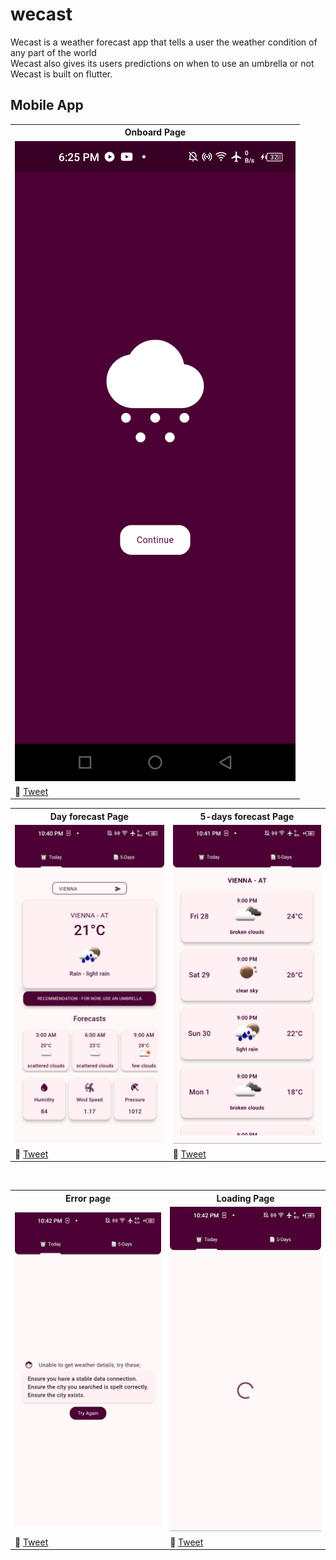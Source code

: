 # wecast
Wecast is a weather forecast app that tells a user the weather condition of any part of the world <br>
Wecast also gives its users predictions on when to use an umbrella or not<br>
Wecast is built on flutter.

## Mobile App
<table align="center">
	<tbody width="100%">
	<tr>
			<th>Onboard Page</th>	
		</tr>
		<tr>
			<td>
			<img src="https://github.com/SidneyEmeka/Wecast/blob/master/assets/images/Onboard.png" alt="Onboard"></img>
			</td>
		</tr>
		<tr>
			<td>
				🔗 <a href="https://twitter.com/siswipe">Tweet</a>
			</td>
		</tr>
	</tbody>
</table>

<table>
	<tbody width="100%">
	<tr>
			<th>Day forecast Page</th>	
			<th>5-days forecast Page</th>
		</tr>
		<tr>
			<td>
			<img src="https://github.com/SidneyEmeka/Wecast/blob/master/assets/images/today.jpg" alt="Home"></img>
			</td>
			<td>
			<img src="https://github.com/SidneyEmeka/Wecast/blob/master/assets/images/5days.jpg" alt="5-days"></img>
			</td>
		</tr>
		<tr>
			<td>
				🔗 <a href="https://twitter.com/siswipe">Tweet</a>
			</td>
			<td>
				🔗 <a href="https://x.com/sidswipe">Tweet</a>
			</td>
		</tr>
	</tbody>
</table>
<br>
<table>
	<tbody width="100%">
	<tr>
		<th>Error page</th>
		<th>Loading Page</th>
		</tr>
		<tr>
	<td>
			<img src="https://github.com/SidneyEmeka/Wecast/blob/master/assets/images/error.jpg" alt="Error"></img>
			</td>
	<td>
			<img src="https://github.com/SidneyEmeka/Wecast/blob/master/assets/images/loading.jpg" alt="Search"></img>
			</td>
		</tr>
		<tr>
			<td>
				🔗 <a href="https://twitter.com/siswipe">Tweet</a>
			</td>
			<td>
				🔗 <a href="https://twitter.com/siswipe">Tweet</a>
			</td>
		</tr>
	</tbody>
</table>


